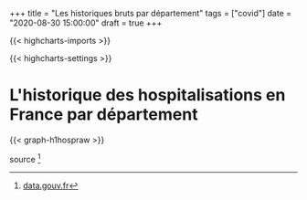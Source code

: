+++
title = "Les historiques bruts par département"
tags = ["covid"]
date = "2020-08-30 15:00:00"
draft = true
+++


{{< highcharts-imports >}}

{{< highcharts-settings >}}

# L'historique des hospitalisations en France par département <a name="graphique"></a>

{{< graph-h1hospraw >}}

source [^1]


[^1]: [data.gouv.fr](https://www.data.gouv.fr/fr/datasets/donnees-hospitalieres-relatives-a-lepidemie-de-covid-19/)
